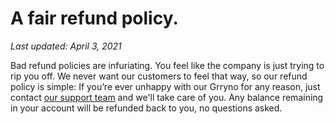 # A fair refund policy.

*Last updated: April 3, 2021*

Bad refund policies are infuriating. You feel like the company is just trying to rip you off. We never want our customers to feel that way, so our refund policy is simple: If you’re ever unhappy with our Grryno for any reason, just contact [our support team](support@grryno.com) and we'll take care of you. Any balance remaining in your account will be refunded back to you, no questions asked.
